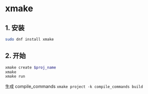 # xmake

## 1. 安装

```sh
sudo dnf install xmake
```

## 2. 开始

```sh
xmake create $proj_name
xmake
xmake run
```

生成 compile_commands `xmake project -k compile_commands build`

